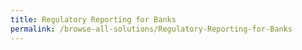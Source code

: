 ```yaml
---
title: Regulatory Reporting for Banks
permalink: /browse-all-solutions/Regulatory-Reporting-for-Banks
---
```


